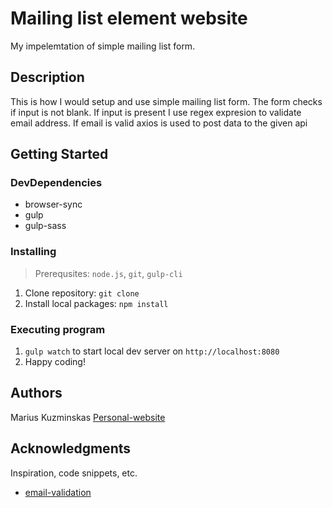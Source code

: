 # Mailing list element website

My impelemtation of simple mailing list form.

## Description

This is how I would setup and use simple mailing list form. The form checks if input is not blank.
If input is present I use regex expresion to validate email address. If email is valid axios is used to 
post data to the given api 

## Getting Started

### DevDependencies

*    browser-sync
*    gulp
*    gulp-sass

### Installing

> Prerequsites: `node.js`, `git`, `gulp-cli`
1. Clone repository: `git clone`
2. Install local packages: `npm install`


### Executing program

1. `gulp watch` to start local dev server on `http://localhost:8080`
2. Happy coding!


## Authors

Marius Kuzminskas
[Personal-website](https://modernisvetaine.lt)

## Acknowledgments

Inspiration, code snippets, etc.
* [email-validation](https://www.w3resource.com/javascript/form/email-validation.php)